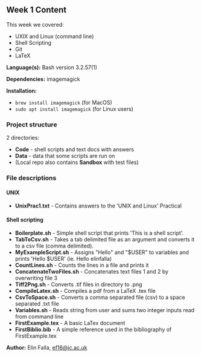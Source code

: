 ## Week 1 Content

This week we covered:
- UXIX and Linux (command line)
- Shell Scripting
- Git
- LaTeX

**Language(s):** Bash version 3.2.57(1)

**Dependencies:** imagemagick

**Installation:** 
- `brew install imagemagick` (for MacOS)
- `sudo apt install imagemagick` (for Linux users)

### Project structure

2 directories:
- **Code** - shell scripts and text docs with answers
- **Data** - data that some scripts are run on
- (Local repo also contains **Sandbox** with test files)

### File descriptions
#### UNIX

- **UnixPrac1.txt** - Contains answers to the 'UNIX and Linux' Practical

#### Shell scripting

- **Boilerplate.sh** - Simple shell script that prints 'This is a shell script'.
- **TabToCsv.sh** - Takes a tab delimited file as an argument and converts it to a csv file (comma delimited).
- **MyExampleScript.sh** - Assigns "Hello" and "$USER" to variables and prints 'Hello $USER' (ie. Hello elinfalla)
- **CountLines.sh** - Counts the lines in a file and prints it
- **ConcatenateTwoFiles.sh** - Concatenates text files 1 and 2 by overwriting file 3
- **Tiff2Png.sh** - Converts .tif files in directory to .png
- **CompileLatex.sh** - Compiles a pdf from a LaTeX .tex file
- **CsvToSpace.sh** - Converts a comma separated file (csv) to a space separated .txt file
- **Variables.sh** - Reads string from user and sums two integer inputs read from command line
- **FirstExample.tex** - A basic LaTex document
- **FirstBiblio.bib** - A simple reference used in the bibliography of FirstExample.tex

**Author:** Elin Falla, ef16@ic.ac.uk
